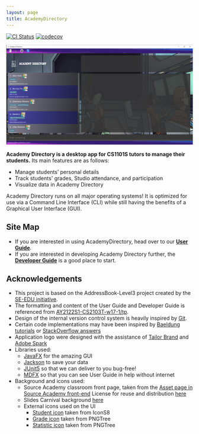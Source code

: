 ```yaml
---
layout: page
title: AcademyDirectory
---
```


[![CI Status](https://github.com/AY2122S1-CS2103T-T15-3/tp/workflows/Java%20CI/badge.svg)](https://github.com/AY2122S1-CS2103T-T15-3/tp/actions)
[![codecov](https://codecov.io/gh/AY2122S1-CS2103T-T15-3/tp/branch/master/graph/badge.svg?token=998G82RFLB)](https://codecov.io/gh/AY2122S1-CS2103T-T15-3/tp)

![Ui](images/Ui.png)

**Academy Directory is a desktop app for CS1101S tutors to manage their students.** Its main features are as follows:
- Manage students’ personal details
- Track students' grades, Studio attendance, and participation
- Visualize data in Academy Directory

Academy Directory runs on all major operating systems! It is optimized for use via a Command Line Interface (CLI) while still having the benefits of a Graphical User Interface (GUI).

## Site Map
* If you are interested in using AcademyDirectory, head over to our [**User Guide**](UserGuide.html).
* If you are interested in developing Academy Directory further, the [**Developer Guide**](DeveloperGuide.html) is a good place to start.


## Acknowledgements
- This project is based on the AddressBook-Level3 project created by the [SE-EDU initiative](https://se-education.org/).
- The formatting and content of the User Guide and Developer Guide is referenced from [AY2122S1-CS2103T-w17-1/tp](https://ay2122s1-cs2103t-w17-1.github.io/tp/).
- Design of the internal version control system is heavily inspired by [Git](https://github.com/git/git).
- Certain code implementations may have been inspired by [Baeldung tutorials](https://www.baeldung.com/) or [StackOverflow answers](https://stackoverflow.com)
- Application logo were designed with the assistance of [Tailor Brand](https://studio.tailorbrands.com/brands/6276554147/downloads) and [Adobe Spark](https://spark.adobe.com/express-apps/logo-maker/preview)
- Libraries used:
  - [JavaFX](https://openjfx.io/) for the amazing GUI
  - [Jackson](https://github.com/FasterXML/jackson) to save your data
  - [JUnit5](https://github.com/junit-team/junit5) so that we can deliver to you bug-free!
  - [MDFX](https://github.com/JPro-one/markdown-javafx-renderer) so that you can see User Guide in help without internet
- Background and icons used:
  - Source Academy classroom front page, taken from the [Asset page in Source Academy front-end](https://github.com/source-academy/frontend/tree/master/src/assets)
    License for reuse and distribution [here](https://github.com/source-academy/frontend/blob/master/LICENSE)
  - Slides Carnival background [here](https://www.slidescarnival.com/iris-free-presentation-template/3923)
  - External icons used on the UI
    - [Student icon](https://icons8.com/icon/iZBBn0SF22gW/programmer) taken from IconS8
    - [Grade icon](https://pngtree.com/freepng/test-papers-stationery-illustration_4652639.html) taken from PNGTree
    - [Statistic icon](https://pngtree.com/freepng/vector-statistics-icon_3782961.html) taken from PNGTree
